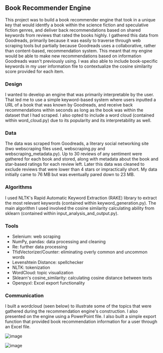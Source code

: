 ## Book Recommender Engine
This project was to build a book recommender engine that took in a unique key that would identfy a book within the science fiction and speculative fiction genres, and deliver back recommendations based on shared keywords from reviews that rated the books highly. I gathered this data from Goodreads, primarily because it was easily to traverse through web scraping tools but partially because Goodreads uses a collaborative, rather than content-based, recommendation system. This meant that my engine would be able to make new recommendations based on information Goodreads wasn't previously using. I was also able to include book-specific keywords in my user information file to contextualize the cosine similarity score provided for each item.

### Design
I wanted to develop an engine that was primarily interpretable by the user. That led me to use a simple keyword-based system where users inputted a URL of a book that was known by Goodreads, and receive back recommendations within seconds as long as the book was within the dataset that I had scraped.
I also opted to include a word cloud (contained within word_cloud.py) due to its popularity and its interpretability as well. 

### Data
The data was scraped from Goodreads, a literary social networking site (two webscraping files used, webscraping.py and webscraping_metadata.py). Up to 30 reviews of any sentiment were gathered for each book and stored, along with metadata about the book and star-based ratings for each review left. Later this data was cleaned to exclude reviews that were lower than 4 stars or impractically short. My data initially came to 76 MB but was eventually pared down to 23 MB.

### Algorithms
I used NLTK's Rapid Automatic Keyword Extraction (RAKE) library to extract the most relevant keywords (contained within keyword_generation.py). The main algorithm I used involved the cosine similarity calculating ability from sklearn (contained within input_analysis_and_output.py). 

### Tools
* Selenium: web scraping
* NumPy, pandas: data processing and cleaning
* Re: further data processing
* TfidVectorizer/Counter: eliminating overly common and uncommon words
* Levenshtein Distance: spellchecker
* NLTK: tokenization
* WordCloud: topic visualization
* Sklearn's cosine_similarity: calculating cosine distance between texts
* Openpyxl: Excel export functionality

### Communication

I built a wordcloud (seen below) to illustrate some of the topics that were gathered during the recommendation engine's construction. I also presented on the engine using a PowerPoint file. I also built a simple export function that provided book recommendation information for a user through an Excel file. 

![image](https://user-images.githubusercontent.com/71529189/123396703-a0281680-d56f-11eb-9449-145a53a0405a.png)

![image](https://user-images.githubusercontent.com/71529189/123410788-b210b600-d57d-11eb-9eba-5363d4366608.png)
